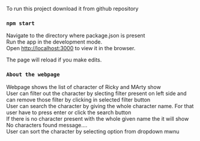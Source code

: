 To run this project download it from github repository

### `npm start`

Navigate to the directory where package.json is present<br/>
Run the app in the development mode.<br />
Open [http://localhost:3000](http://localhost:3000) to view it in the browser.

The page will reload if you make edits.<br />

### `About the webpage`
Webpage shows the list of character of Ricky and MArty show<br />
User can filter out the character by slecting filter present on left side and can remove those filter by clicking in selected filter button<br />
User can search the character by giving the whole character name. For that user have to press enter or click the search button<br />
If there is no character present with the whole given name the it will show No characters found message....<br/>
User can sort the character by selecting option from dropdown mwnu<br />